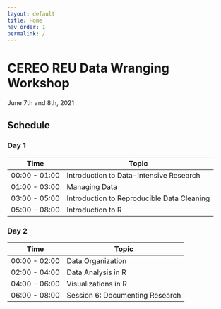 ```yaml
---
layout: default
title: Home
nav_order: 1
permalink: /
---
```


# CEREO REU Data Wranging Workshop

June 7th and 8th, 2021

## Schedule

### Day 1
| Time | Topic |
| -- | -- |
| 00:00 - 01:00 | Introduction to Data-Intensive Research |
| 01:00 - 03:00 | Managing Data |
| 03:00 - 05:00 | Introduction to Reproducible Data Cleaning |
| 05:00 - 08:00 | Introduction to R |

### Day 2
| Time | Topic |
| -- | -- |
| 00:00 - 02:00 | Data Organization |
| 02:00 - 04:00 | Data Analysis in R |
| 04:00 - 06:00 | Visualizations in R |
| 06:00 - 08:00 | Session 6: Documenting Research |
